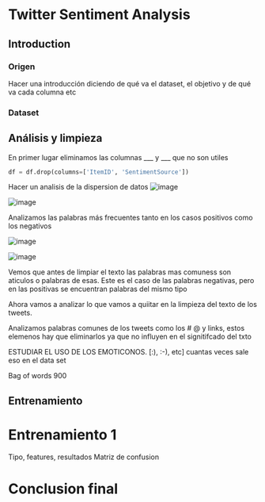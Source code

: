 # Twitter Sentiment Analysis

## Introduction
### Origen
Hacer una introducción diciendo de qué va el dataset, el objetivo y de qué va cada columna etc
### Dataset


## Análisis y limpieza

En primer lugar eliminamos las columnas ___ y ___ que no son utiles

```python
df = df.drop(columns=['ItemID', 'SentimentSource'])
```

Hacer un analisis de la dispersion de datos
![image](https://github.com/user-attachments/assets/879eca0e-7e1a-4cdd-8e0e-b152634b296c)




![image](https://github.com/user-attachments/assets/bc001b16-1d73-453b-9f78-ec102fb3b2c2)


Analizamos las palabras más frecuentes tanto en los casos positivos como los negativos

![image](https://github.com/user-attachments/assets/c6653048-9ced-44af-abba-3c847ba61bb0)

![image](https://github.com/user-attachments/assets/eb0c022f-d6b1-44ae-a266-c14f4ab9c825)

Vemos que antes de limpiar el texto las palabras mas comuness son aticulos o palabras de esas. Este es el caso de las palabras negativas, pero en las positivas se encuentran palabras del mismo tipo

Ahora vamos a analizar lo que vamos a quiitar en la limpieza del texto de los tweets.

Analizamos palabras comunes de los tweets como los # @ y links, estos elemenos hay que eliminarlos ya que no influyen en el signitifcado del txto






ESTUDIAR EL USO DE LOS EMOTICONOS. [:), :-), etc] cuantas veces sale eso en el data set

Bag of words 900

## Entrenamiento
# Entrenamiento 1
Tipo, features, resultados
Matriz de confusion

# Conclusion final
